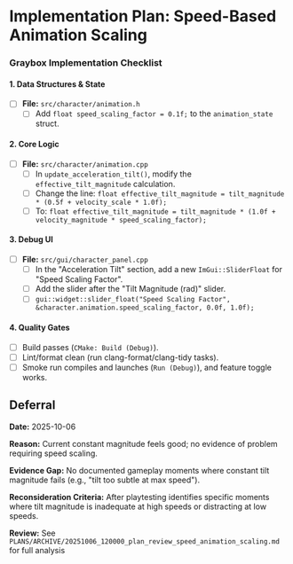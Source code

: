 # Implementation Plan: Speed-Based Animation Scaling

### Graybox Implementation Checklist

#### 1. Data Structures & State

- [ ] **File:** `src/character/animation.h`
    - [ ] Add `float speed_scaling_factor = 0.1f;` to the `animation_state` struct.

#### 2. Core Logic

- [ ] **File:** `src/character/animation.cpp`
    - [ ] In `update_acceleration_tilt()`, modify the `effective_tilt_magnitude` calculation.
    - [ ] Change the line: `float effective_tilt_magnitude = tilt_magnitude * (0.5f + velocity_scale * 1.0f);`
    - [ ] To: `float effective_tilt_magnitude = tilt_magnitude * (1.0f + velocity_magnitude * speed_scaling_factor);`

#### 3. Debug UI

- [ ] **File:** `src/gui/character_panel.cpp`
    - [ ] In the "Acceleration Tilt" section, add a new `ImGui::SliderFloat` for "Speed Scaling Factor".
    - [ ] Add the slider after the "Tilt Magnitude (rad)" slider.
    - [ ] `gui::widget::slider_float("Speed Scaling Factor", &character.animation.speed_scaling_factor, 0.0f, 1.0f);`

#### 4. Quality Gates

- [ ] Build passes (`CMake: Build (Debug)`).
- [ ] Lint/format clean (run clang-format/clang-tidy tasks).
- [ ] Smoke run compiles and launches (`Run (Debug)`), and feature toggle works.

## Deferral

**Date:** 2025-10-06

**Reason:** Current constant magnitude feels good; no evidence of problem requiring speed scaling.

**Evidence Gap:** No documented gameplay moments where constant tilt magnitude fails (e.g., "tilt too subtle at max speed").

**Reconsideration Criteria:** After playtesting identifies specific moments where tilt magnitude is inadequate at high speeds or distracting at low speeds.

**Review:** See `PLANS/ARCHIVE/20251006_120000_plan_review_speed_animation_scaling.md` for full analysis
